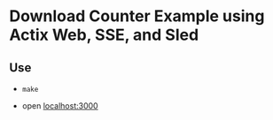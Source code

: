 # Download Counter Example using Actix Web, SSE, and Sled

## Use

- ``` make ```

- open [localhost:3000](http://localhost:3000)
